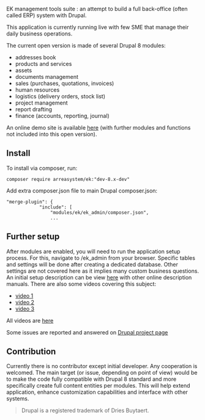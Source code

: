 EK management tools suite : an attempt to build a full back-office (often called ERP) system with Drupal.

This application is currently running live with few SME that manage their daily business operations. 

The current open version is made of several Drupal 8 modules:

- addresses book
- products and services
- assets
- documents management
- sales (purchases, quotations, invoices)
- human resources
- logistics (delivery orders, stock list)
- project management
- report drafting
- finance (accounts, reporting, journal) 

An online demo site is available [here](http://ek.demo.arrea-systems.com) (with further modules and functions not included into this open version).

## Install

To install via composer, run:
```
composer require arreasystem/ek:"dev-8.x-dev"
```

Add extra composer.json file to main Drupal composer.json:

```
"merge-plugin": {
            "include": [
                "modules/ek/ek_admin/composer.json",
                ...
```

## Further setup

After modules are enabled, you will need to run the application setup process.
For this, navigate to /ek_admin from your browser. Specific tables and settings will be done after
creating a dedicated database. 
Other settings are not covered here as it implies many custom business questions.
An initial setup description can be view [here](https://arrea-systems.com/ek_manuals) with other online description manuals.
There are also some videos covering this subject:
 - [video 1](https://www.useloom.com/share/e9bdd405ebab4b0cb6c272f2c1f224f4)
 - [video 2](https://www.useloom.com/share/0a5b298ceb724c63b973437710cf0ce6)
 - [video 3](https://www.useloom.com/share/25a83961acd24047b830eba05c740026)

All videos are [here](https://www.useloom.com/share/folder/cf070450cd5e45caa50c2c83607289f4)

Some issues are reported and answered on [Drupal project page](https://www.drupal.org/project/issues/2887559?text=&status=All&priorities=All&categories=All&version=All&component=All)

## Contribution

Currently there is no contributor except initial developer.
Any cooperation is welcomed.
The main target (or issue, depending on point of view) would be to make the code fully compatible with Drupal 8 standard
and more specifically create full content entities per modules. This will help extend application,
enhance customization capabilities and interface with other systems.



> Drupal is a registered trademark of Dries Buytaert.



